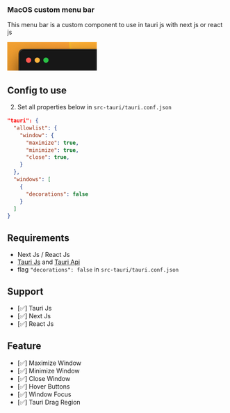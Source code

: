 ### MacOS custom menu bar

This menu bar is a custom component to use in tauri js with next js or react js

![alt text](https://github.com/vitooficiall/tauri-js-custom-menu/blob/main/screenshot.png)

## Config to use
2. Set all properties below in `src-tauri/tauri.conf.json`
  ```json
"tauri": {
    "allowlist": {
      "window": {
        "maximize": true,
        "minimize": true,
        "close": true,
      }
    },
    "windows": [
      {
        "decorations": false
      }
    ]
}
```
  


## Requirements
- Next Js / React Js
- [Tauri Js](https://tauri.app/) and [Tauri Api](https://tauri.app/v1/api/js/window)
- flag `"decorations": false` in `src-tauri/tauri.conf.json`

## Support
- [✅] Tauri Js
- [✅] Next Js
- [✅] React Js

## Feature
- [✅] Maximize Window
- [✅] Minimize Window
- [✅] Close Window
- [✅] Hover Buttons
- [✅] Window Focus
- [✅] Tauri Drag Region
